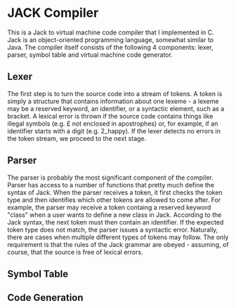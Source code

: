 # JACK Compiler

This is a Jack to virtual machine code compiler that I implemented in C. Jack is an object-oriented programming language, somewhat similar to Java.
The compiler itself consists of the following 4 components: lexer, parser, symbol table and virtual machine code generator. 

## Lexer
The first step is to turn the source code into a stream of tokens. A token is simply a structure that contains information about one lexeme - a lexeme may be a reserved keyword, an identifier, or a syntactic element, such as a bracket. A lexical error is thrown if the source code contains things like illegal symbols (e.g. £ not enclosed in apostrophes) or, for example, if an identifier starts with a digit (e.g. 2_happy). If the lexer detects no errors in the token stream, we proceed to the next stage.

## Parser
The parser is probably the most significant component of the compiler. Parser has access to a number of functions that pretty much define the syntax of Jack. When the parser receives a token, it first checks the token type and then identifies which other tokens are allowed to come after. For example, the parser may receive a token containg a reserved keyword "class" when a user wants to define a new class in Jack. According to the Jack syntax, the next token must then contain an identifier. If the expected token type does not match, the parser issues a syntactic error. Naturally, there are cases when multiple different types of tokens may follow. The only requirement is that the rules of the Jack grammar are obeyed - assuming, of course, that the source is free of lexical errors. 

## Symbol Table

## Code Generation
